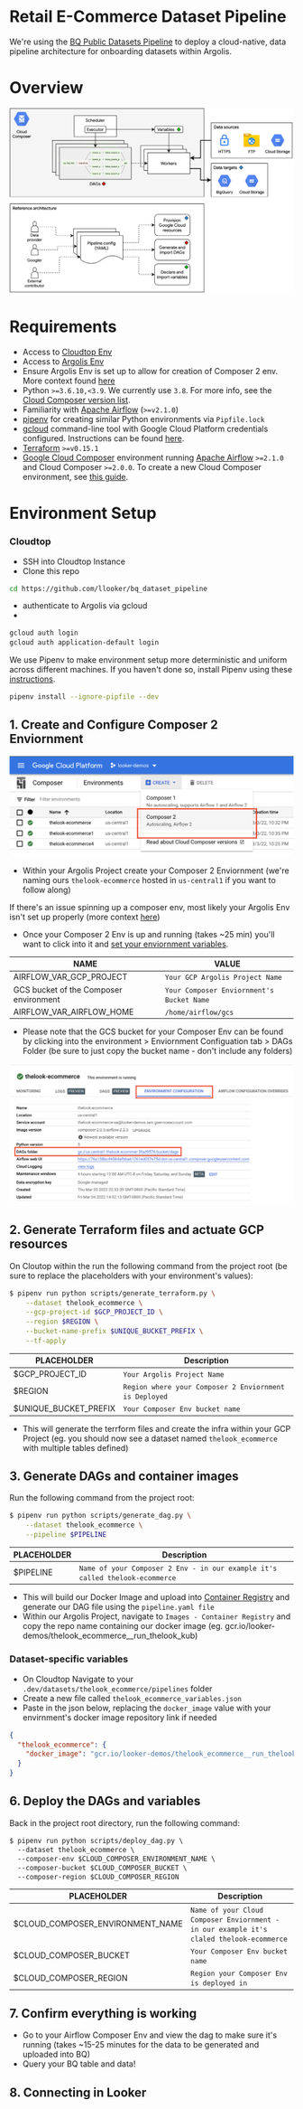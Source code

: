 # Retail E-Commerce Dataset Pipeline

We're using the [BQ Public Datasets Pipeline](https://github.com/GoogleCloudPlatform/public-datasets-pipelines) to deploy a cloud-native, data pipeline architecture for onboarding datasets within Argolis.

# Overview

![public-datasets-pipelines](images/architecture.png)

# Requirements

- Access to [Cloudtop Env](https://support.google.com/techstop/answer/2662330?hl=en&ref_topic=2683844)
- Access to [Argolis Env](https://docs.google.com/document/d/1bWTzNttV3guOF_pO0Yt9RHk8IPZR5E8DWc7Sbqk3avA/preview)
- Ensure Argolis Env is set up to allow for creation of Composer 2 env. More context found [here](https://docs.google.com/document/d/1hkaIOJLsmOqpodfJ7o-sFYcgCqv4u3FdiSotdW-udhE/edit#heading=h.pa15kw7vycrj)
- Python `>=3.6.10,<3.9`. We currently use `3.8`. For more info, see the [Cloud Composer version list](https://cloud.google.com/composer/docs/concepts/versioning/composer-versions).
- Familiarity with [Apache Airflow](https://airflow.apache.org/docs/apache-airflow/stable/concepts/index.html) (`>=v2.1.0`)
- [pipenv](https://pipenv-fork.readthedocs.io/en/latest/install.html#installing-pipenv) for creating similar Python environments via `Pipfile.lock`
- [gcloud](https://cloud.google.com/sdk/gcloud) command-line tool with Google Cloud Platform credentials configured. Instructions can be found [here](https://cloud.google.com/sdk/docs/initializing).
- [Terraform](https://learn.hashicorp.com/tutorials/terraform/install-cli) `>=v0.15.1`
- [Google Cloud Composer](https://cloud.google.com/composer/docs/concepts/overview) environment running [Apache Airflow](https://airflow.apache.org/docs/apache-airflow/stable/concepts.html) `>=2.1.0` and Cloud Composer `>=2.0.0`. To create a new Cloud Composer environment, see [this guide](https://cloud.google.com/composer/docs/how-to/managing/creating).

# Environment Setup

### Cloudtop
- SSH into Cloudtop Instance
- Clone this repo

```bash
cd https://github.com/llooker/bq_dataset_pipeline
```

- authenticate to Argolis via gcloud
- 
```bash
gcloud auth login
gcloud auth application-default login
```


We use Pipenv to make environment setup more deterministic and uniform across different machines. If you haven't done so, install Pipenv using these [instructions](https://pipenv-fork.readthedocs.io/en/latest/install.html#installing-pipenv).

```bash
pipenv install --ignore-pipfile --dev
```

## 1. Create and Configure Composer 2 Enviornment

![composer-2-env](images/create_composer_env.png)

- Within your Argolis Project create your Composer 2 Enviornment (we're naming ours `thelook-ecommerce` hosted in `us-central1` if you want to follow along)

If there's an issue spinning up a composer env, most likely your Argolis Env isn't set up properly (more context [here](https://docs.google.com/document/d/1hkaIOJLsmOqpodfJ7o-sFYcgCqv4u3FdiSotdW-udhE/edit#heading=h.pa15kw7vycrj))

- Once your Composer 2 Env is up and running (takes ~25 min) you'll want to click into it and [set your enviornment variables](https://cloud.google.com/composer/docs/composer-2/set-environment-variables#console).

| NAME                                   | VALUE                                     |
| -------------------------------------- | ----------------------------------------- |
| AIRFLOW_VAR_GCP_PROJECT                | `Your GCP Argolis Project Name`           |
| GCS bucket of the Composer environment | `Your Composer Enviornment's Bucket Name` |
| AIRFLOW_VAR_AIRFLOW_HOME               | `/home/airflow/gcs`                       |

- Please note that the GCS bucket for your Composer Env can be found by clicking into the environment > Enviornment Configuation tab > DAGs Folder (be sure to just copy the bucket name - don't include any folders)

![composer-2-config](images/composer_config.png)

## 2. Generate Terraform files and actuate GCP resources

On Cloutop within the run the following command from the project root (be sure to replace the placeholders with your environment's values):

```bash
$ pipenv run python scripts/generate_terraform.py \
    --dataset thelook_ecommerce \
    --gcp-project-id $GCP_PROJECT_ID \
    --region $REGION \
    --bucket-name-prefix $UNIQUE_BUCKET_PREFIX \
    --tf-apply
```

| PLACEHOLDER           | Description                                            |
| --------------------- | ------------------------------------------------------ |
| $GCP_PROJECT_ID       | `Your Argolis Project Name`                            |
| $REGION               | `Region where your Composer 2 Enviornment is Deployed` |
| $UNIQUE_BUCKET_PREFIX | `Your Composer Env bucket name`                        |

- This will generate the terrform files and create the infra within your GCP Project (eg. you should now see a dataset named `thelook_ecommerce` with multiple tables defined)

## 3. Generate DAGs and container images

Run the following command from the project root:

```bash
$ pipenv run python scripts/generate_dag.py \
    --dataset thelook_ecommerce \
    --pipeline $PIPELINE
```

| PLACEHOLDER | Description                                                                  |
| ----------- | ---------------------------------------------------------------------------- |
| $PIPELINE   | `Name of your Composer 2 Env - in our example it's called thelook-ecommerce` |

- This will build our Docker Image and upload into [Container Registry](https://cloud.google.com/container-registry) and generate our DAG file using the `pipeline.yaml file`
- Within our Argolis Project, navigate to `Images - Container Registry` and copy the repo name containing our docker image (eg. gcr.io/looker-demos/thelook_ecommerce\_\_run_thelook_kub)

### Dataset-specific variables

- On Cloudtop Navigate to your `.dev/datasets/thelook_ecommerce/pipelines` folder
- Create a new file called `thelook_ecommerce_variables.json`
- Paste in the json below, replacing the `docker_image` value with your envirnment's docker image repository link if needed

```json
{
  "thelook_ecommerce": {
    "docker_image": "gcr.io/looker-demos/thelook_ecommerce__run_thelook_kub"
  }
}
```

## 6. Deploy the DAGs and variables

Back in the project root directory, run the following command:

```
$ pipenv run python scripts/deploy_dag.py \
  --dataset thelook_ecommerce \
  --composer-env $CLOUD_COMPOSER_ENVIRONMENT_NAME \
  --composer-bucket $CLOUD_COMPOSER_BUCKET \
  --composer-region $CLOUD_COMPOSER_REGION
```

| PLACEHOLDER                      | Description                                                                              |
| -------------------------------- | ---------------------------------------------------------------------------------------- |
| $CLOUD_COMPOSER_ENVIRONMENT_NAME | `Name of your Cloud Composer Enviornment - in our example it's claled thelook-ecommerce` |
| $CLOUD_COMPOSER_BUCKET           | `Your Composer Env bucket name`                                                          |
| $CLOUD_COMPOSER_REGION           | `Region your Composer Env is deployed in`                                                |

## 7. Confirm everything is working

- Go to your Airflow Composer Env and view the dag to make sure it's running (takes ~15-25 minutes for the data to be generated and uploaded into BQ)
- Query your BQ table and data!

## 8. Connecting in Looker
